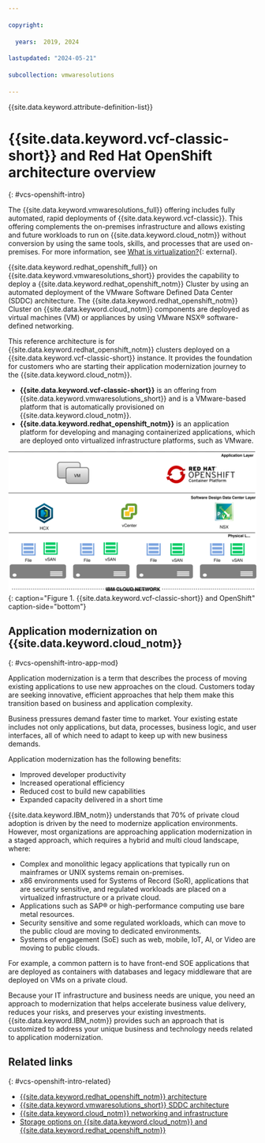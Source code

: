 ```yaml
---

copyright:

  years:  2019, 2024

lastupdated: "2024-05-21"

subcollection: vmwaresolutions

---
```


{{site.data.keyword.attribute-definition-list}}

# {{site.data.keyword.vcf-classic-short}} and Red Hat OpenShift architecture overview
{: #vcs-openshift-intro}

The {{site.data.keyword.vmwaresolutions_full}} offering includes fully automated, rapid deployments of {{site.data.keyword.vcf-classic}}. This offering complements the on-premises infrastructure and allows existing and future workloads to run on {{site.data.keyword.cloud_notm}} without conversion by using the same tools, skills, and processes that are used on-premises. For more information, see [What is virtualization?](https://www.ibm.com/topics/virtualization){: external}.

{{site.data.keyword.redhat_openshift_full}} on {{site.data.keyword.vmwaresolutions_short}} provides the capability to deploy a {{site.data.keyword.redhat_openshift_notm}} Cluster by using an automated deployment of the VMware Software Defined Data Center (SDDC) architecture. The {{site.data.keyword.redhat_openshift_notm}} Cluster on {{site.data.keyword.cloud_notm}} components are deployed as virtual machines (VM) or appliances by using VMware NSX® software-defined networking.

This reference architecture is for {{site.data.keyword.redhat_openshift_notm}} clusters deployed on a {{site.data.keyword.vcf-classic-short}} instance. It provides the foundation for customers who are starting their application modernization journey to the {{site.data.keyword.cloud_notm}}.
- **{{site.data.keyword.vcf-classic-short}}** is an offering from {{site.data.keyword.vmwaresolutions_short}} and is a VMware-based platform that is automatically provisioned on {{site.data.keyword.cloud_notm}}.
- **{{site.data.keyword.redhat_openshift_notm}}** is an application platform for developing and managing containerized applications, which are deployed onto virtualized infrastructure platforms, such as VMware.

![{{site.data.keyword.vcf-classic-short}} and {{site.data.keyword.redhat_openshift_notm}}](../../images/openshift-sddc.svg "{{site.data.keyword.vcf-classic-short}} and {{site.data.keyword.redhat_openshift_notm}}"){: caption="Figure 1. {{site.data.keyword.vcf-classic-short}} and OpenShift" caption-side="bottom"}

## Application modernization on {{site.data.keyword.cloud_notm}}
{: #vcs-openshift-intro-app-mod}

Application modernization is a term that describes the process of moving existing applications to use new approaches on the cloud. Customers today are seeking innovative, efficient approaches that help them make this transition based on business and application complexity.

Business pressures demand faster time to market. Your existing estate includes not only applications, but data, processes, business logic, and user interfaces, all of which need to adapt to keep up with new business demands.

Application modernization has the following benefits:
* Improved developer productivity
* Increased operational efficiency
* Reduced cost to build new capabilities
* Expanded capacity delivered in a short time

{{site.data.keyword.IBM_notm}} understands that 70% of private cloud adoption is driven by the need to modernize application environments. However, most organizations are approaching application modernization in a staged approach, which requires a hybrid and multi cloud landscape, where:
* Complex and monolithic legacy applications that typically run on mainframes or UNIX systems remain on-premises.
* x86 environments used for Systems of Record (SoR), applications that are security sensitive, and regulated workloads are placed on a virtualized infrastructure or a private cloud.
* Applications such as SAP® or high-performance computing use bare metal resources.
* Security sensitive and some regulated workloads, which can move to the public cloud are moving to dedicated environments.
* Systems of engagement (SoE) such as web, mobile, IoT, AI, or Video are moving to public clouds.

For example, a common pattern is to have front-end SOE applications that are deployed as containers with databases and legacy middleware that are deployed on VMs on a private cloud.

Because your IT infrastructure and business needs are unique, you need an approach to modernization that helps accelerate business value delivery, reduces your risks, and preserves your existing investments. {{site.data.keyword.IBM_notm}} provides such an approach that is customized to address your unique business and technology needs related to application modernization.

## Related links
{: #vcs-openshift-intro-related}

* [{{site.data.keyword.redhat_openshift_notm}} architecture](/docs/vmwaresolutions?topic=vmwaresolutions-vcs-openshift-redhat-arch)
* [{{site.data.keyword.vmwaresolutions_short}} SDDC architecture](/docs/vmwaresolutions?topic=vmwaresolutions-vcs-openshift-arch)
* [{{site.data.keyword.cloud_notm}} networking and infrastructure](/docs/vmwaresolutions?topic=vmwaresolutions-vcs-openshift-sddc-infra)
* [Storage options on {{site.data.keyword.cloud_notm}} and {{site.data.keyword.redhat_openshift_notm}}](/docs/vmwaresolutions?topic=vmwaresolutions-vcs-openshift-storage)

